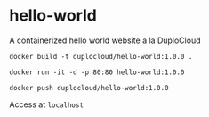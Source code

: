 # hello-world
A containerized hello world website a la DuploCloud
```
docker build -t duplocloud/hello-world:1.0.0 .
```
```
docker run -it -d -p 80:80 hello-world:1.0.0
```
```
docker push duplocloud/hello-world:1.0.0
```
Access at `localhost`